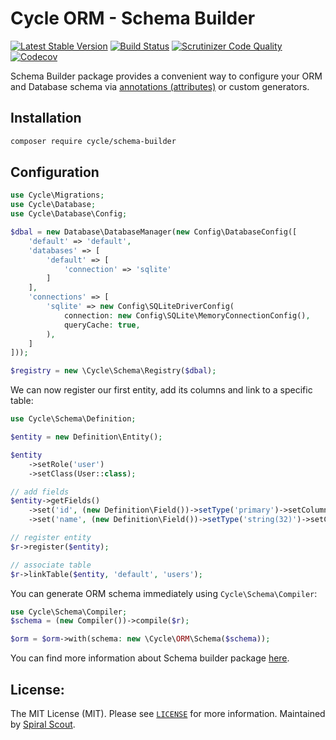 # Cycle ORM - Schema Builder

[![Latest Stable Version](https://poser.pugx.org/cycle/schema-builder/version)](https://packagist.org/packages/cycle/schema-builder)
[![Build Status](https://github.com/cycle/schema-builder/workflows/build/badge.svg)](https://github.com/cycle/schema-builder/actions)
[![Scrutinizer Code Quality](https://scrutinizer-ci.com/g/cycle/schema-builder/badges/quality-score.png?b=2.x)](https://scrutinizer-ci.com/g/cycle/schema-builder/?branch=2.x)
[![Codecov](https://codecov.io/gh/cycle/schema-builder/graph/badge.svg)](https://codecov.io/gh/cycle/schema-builder)

Schema Builder package provides a convenient way to configure your ORM and Database schema via 
[annotations (attributes)](https://github.com/cycle/annotated) or custom generators.

## Installation

```bash
composer require cycle/schema-builder
```

## Configuration

```php
use Cycle\Migrations;
use Cycle\Database;
use Cycle\Database\Config;

$dbal = new Database\DatabaseManager(new Config\DatabaseConfig([
    'default' => 'default',
    'databases' => [
        'default' => [
            'connection' => 'sqlite'
        ]
    ],
    'connections' => [
        'sqlite' => new Config\SQLiteDriverConfig(
            connection: new Config\SQLite\MemoryConnectionConfig(),
            queryCache: true,
        ),
    ]
]));

$registry = new \Cycle\Schema\Registry($dbal);
```

We can now register our first entity, add its columns and link to a specific table:

```php
use Cycle\Schema\Definition;

$entity = new Definition\Entity();

$entity
    ->setRole('user')
    ->setClass(User::class);

// add fields
$entity->getFields()
    ->set('id', (new Definition\Field())->setType('primary')->setColumn('id')->setPrimary(true))
    ->set('name', (new Definition\Field())->setType('string(32)')->setColumn('user_name'));

// register entity
$r->register($entity);

// associate table
$r->linkTable($entity, 'default', 'users');
```
You can generate ORM schema immediately using `Cycle\Schema\Compiler`:

```php
use Cycle\Schema\Compiler;
$schema = (new Compiler())->compile($r);

$orm = $orm->with(schema: new \Cycle\ORM\Schema($schema));
```

You can find more information about Schema builder package [here](https://cycle-orm.dev/docs/advanced-schema-builder).

License:
--------
The MIT License (MIT). Please see [`LICENSE`](./LICENSE) for more information. Maintained
by [Spiral Scout](https://spiralscout.com).

